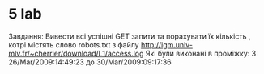 # 5 lab
Завдання:
Вивести всі успішні GET запити та порахувати їх кількість , котрі містять слово robots.txt з файлу http://igm.univ-mlv.fr/~cherrier/download/L1/access.log
Які були виконані в проміжку:
З 26/Mar/2009:14:49:23 до 30/Mar/2009:09:17:36
